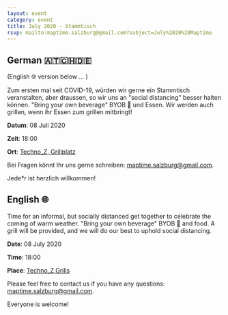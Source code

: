 ```yaml
---
layout: event
category: event
title: July 2020 - Stammtisch
rsvp: mailto:maptime.salzburg@gmail.com?subject=July%2020%20Maptime
---
```

## German 🇦🇹🇨🇭🇩🇪
(English 🌐 version below ... )

Zum ersten mal seit COVID-19, würden wir gerne ein Stammtisch veranstalten, aber draussen, so wir uns an "social distancing" besser halten können. "Bring your own beverage" BYOB 🍻 und Essen. Wir werden auch grillen, wenn ihr Essen zum grillen mitbringt!

**Datum**: 08 Juli 2020

**Zeit**: 18:00

**Ort**: [Techno_Z, Grillplatz](https://osm.org/go/0JIgJ~0G0-?m=)

Bei Fragen könnt Ihr uns gerne schreiben: [maptime.salzburg@gmail.com](mailto:maptime.salzburg@gmail.com?subject=July%2020%20Stammtisch).

Jede*r ist herzlich willkommen!

## English 🌐

Time for an informal, but socially distanced get together to celebrate the coming of warm weather. "Bring your own beverage" BYOB 🍻 and food. A grill will be provided, and we will do our best to uphold social distancing.

**Date**: 08 July 2020

**Time**: 18:00

**Place**: [Techno_Z,Grills](https://osm.org/go/0JIgJ~0G0-?m=)

Please feel free to contact us if you have any questions: [maptime.salzburg@gmail.com](mailto:maptime.salzburg@gmail.com?subject=July%2020%20Stammtisch).

Everyone is welcome!
